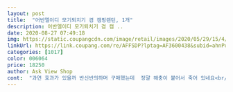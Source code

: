 ```yaml
---
layout: post 
title:  "어반엘이디 모기퇴치기 겸 캠핑랜턴, 1개" 
description: 어반엘이디 모기퇴치기 겸 캠 ..
date: 2020-08-27 07:49:18 
img: https://static.coupangcdn.com/image/retail/images/2020/05/29/15/4/38c79d95-8ded-4229-9480-f40da30be147.jpg 
linkUrl: https://link.coupang.com/re/AFFSDP?lptag=AF3600438&subid=ahnPublicAsk&pageKey=1613502237&itemId=2754857496&vendorItemId=70784640999&traceid=V0-113-5408bd4f38af302b 
categories: [1017] 
color: 006064 
price: 18250 
author: Ask View Shop 
cont:  "과연 효과가 있을까 반신반의하며 구매했는데  정말 해충이 붙어서 죽어 있네요<br/>근데 사자마자 숨어있던 날벌레들 다 여기로 정모하네요 ㅋㅋㅋ 효과 극대화해보려고 집에 있는 전등 다끄고 저거만 켜고있는데 아주 잘 유인되는거 같아요<br/>모기잘타는  분에게  추천합니다<br/>무드등으로도 좋아요<br/>벌레가 붙으면 소음이  있거나하지 않지만  조용히 죽어 있네요<br/>빛 근처로 꼬이는 특성을 가진(?) 날벌레가 거슬리시는 분들에게 강추합니다!<br/>설치 5분만에 3마리 잡혔습니다 아주 좋아요<br/>신기합니다<br/>안에낀 벌레는 샤워기로 뿌려서 세척하니  편하네요<br/>원래 다른 타사의 제품을 2개 사서 사용했는데 너무 만족스러워서 이번엔 쿠팡에서 이 제품을 구매했습니다.<br/> 사실 생긴게 너무 똑같아서 같은 회사 제품인줄 알고 구매를 했는데 구매 후에 박스를 비교해보니 다른 곳이었어요... <br/>! 그래도 생긴 것도 똑같으니 비슷할 줄 알았던게 제 실수였... <br/>.<br/>.<br/>orz.<br/>.<br/> 일단 캠핑 가기 전에 사용해보려고 해충 방지를 켜뒀는데, 저번 구매한 제품은 하루만에 날파리 열댓마리를 잡았는데 이 녀석은 이틀 째 반응이 단 한마리도 없었어요.<br/>.<br/> 이쯤되니 이상해서 설마 해충 잡는 쪽 전류가 안 흐르는 건지, 해충을 끌어당기는 빛 파장이 뭔가 잘못된건지, 궁금해졌어요.<br/>.<br/> 그래서 날파리가 많이 서식하는 쪽에 둬봤는데 두 마리가 들어가 있더라구요! 아 그래서 정상 작동 되는 거였구나, 안심하며.<br/>.<br/> 귓가에서 계속 윙윙대던 모기를 잡아서 거의 실신 상태로 해충 트랩에 넣으니 속이 다 시원했습니다.<br/> 그리고 오늘.<br/>.<br/> 통통한 놈을 잠자리채로 하나 잡아서 산 채로 넣었는데... <br/> 스파크나 불빛 하나 없었지만 놈이 가만히 굳어있는걸 보니 죽었구나 했습니다.<br/> 근데.<br/>.<br/> 방금 살아서 탈출해서 도망가는 놈을 잡아 사살했습니다... <br/>.<br/>.<br/>.<br/> 결론은.<br/>.<br/> 해충 트랩 쪽 전류가 너무너무너무 약해서.<br/>.<br/> 잡았다 도망가는 놈들이 생기는 것 같아요.<br/>.<br/>.<br/> 캠핑용 라이트로만 사용하고 가정에서 해충 방지 목적으로는 꼭 다시 한번 더 생각해보시길 바랍니다<br/>초파리인지 날파리인지.<br/>.<br/> 날벌레가 밝은 곳(전등, 밤에는 스마트폰) 근처에만 꼬이고 초파리 덫(식초+설탕+퐁퐁)엔 한번도 꼬이지 않길래 반신반의로 사서 설치해보았습니다<br/>" 
---
```

